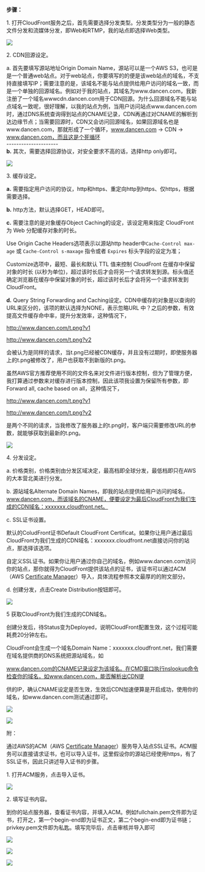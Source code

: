 **步骤：**

1\. 打开CloudFront服务之后，首先需要选择分发类型。分发类型分为一般的静态文件分发和流媒体分发，即Web和RTMP，我的站点即选择Web类型。

![](https://img2018.cnblogs.com/blog/1171977/201811/1171977-20181105165537584-1549565443.png)

2\. CDN回源设定。

a. 首先要填写源站地址Origin Domain Name，源站可以是一个AWS S3，也可是是一个普通web站点。对于web站点，你要填写的的便是该web站点的域名，不支持直接填写IP；需要注意的是，该域名不能与站点提供给用户访问的域名一致，而是一个单独的回源域名。例如对于我的站点，其域名为www.dancen.com，我新注册了一个域名wwwcdn.dancen.com用于CDN回源。为什么回源域名不能与站点域名一致呢，很好理解，以我的站点为例，当用户访问站点www.dancen.com时，通过DNS系统查询得到站点的CNAME记录，CDN再通过对CNAME的解析到达边缘节点；当需要回源时，CDN又会访问回源域名，如果回源域名也是www.dancen.com，那就形成了一个循环，www.dancen.com -> CDN -> www.dancen.com，而且这是个死循环  
\---------------------  
**b.** 其次，需要选择回源协议，对安全要求不高的话，选择http only即可。

![](https://img2018.cnblogs.com/blog/1171977/201811/1171977-20181105165815096-1772429845.png)

3\. 缓存设定。

**a.** 需要指定用户访问的协议，http和https、重定向http到https、仅https，根据需要选择。

**b.** http方法，默认选择GET，HEAD即可。

**c.** 需要注意的是对象缓存Object Caching的设定，该设定用来指定 CloudFront 为 Web 分配缓存对象的时长。

Use Origin Cache Headers选项表示以源站http header中`Cache-Control max-age` 或 `Cache-Control s-maxage` 指令或者 `Expires` 标头字段的设定为准；

Customize选项中，最短、最长和默认 TTL 值来控制 CloudFront 在缓存中保留对象的时长 (以秒为单位)，超过该时长后才会将另一个请求转发到源。标头值还确定浏览器在缓存中保留对象的时长，超过该时长后才会将另一个请求转发到 CloudFront。

**d.** Query String Forwarding and Caching设定。CDN中缓存的对象是以查询的URL来区分的，该项的默认选择为NONE，表示忽略URL 中？之后的参数，有效提高文件缓存命中率，提升分发效率，这种情况下，

http://www.dancen.com/t.png?v1

http://www.dancen.com/t.png?v2

会被认为是同样的请求，当t.png已经被CDN缓存，并且没有过期时，即使服务器上的t.png被修改了，用户也获取不到新版的t.png。

虽然AWS官方推荐使用不同的文件名来对文件进行版本控制，但为了管理方便，我打算通过参数来对缓存进行版本控制，因此该项我设置为保留所有参数，即Forward all, cache based on all，这种情况下，

http://www.dancen.com/t.png?v1

http://www.dancen.com/t.png?v2

是两个不同的请求，当我修改了服务器上的t.png时，客户端只需要修改URL的参数，就能够获取到最新的t.png。

![](https://img2018.cnblogs.com/blog/1171977/201811/1171977-20181105170150163-2109355321.png)

4\. 分发设定。

a. 价格类别，价格类别由分发区域决定，最高档即全球分发，最低档即只在AWS的大本营北美进行分发。

b. 源站域名Alternate Domain Names，即我的站点提供给用户访问的域名，www.dancen.com，而该域名的CNAME，便要设定为最后CloudFront为我们生成的CDN域名：xxxxxxx.cloudfront.net。

c. SSL证书设置。

默认的ColudFront证书Default CloudFront Certificat。如果你让用户通过最后CloudFront为我们生成的CDN域名：xxxxxxx.cloudfront.net直接访问你的站点，那选择该选项。

自定义SSL证书。如果你让用户通过你自己的域名，例如www.dancen.com访问你的站点，那你就得为CloudFront提供该站点的证书，该证书可以通过ACM（AWS [Certificate Manager](https://console.aws.amazon.com/acm/home?region=us-east-1)）导入，具体流程参照本文最厚的的附文部分。

d. 创建分发，点击Create Distribution按钮即可。

![](https://img2018.cnblogs.com/blog/1171977/201811/1171977-20181105170404932-1600847221.png)

5 获取CloudFront为我们生成的CDN域名。

创建分发后，待Status变为Deployed，说明CloudFront配置生效，这个过程可能耗费20分钟左右。

CloudFront会生成一个域名Domain Name：xxxxxxx.cloudfront.net，我们需要在域名提供商的DNS系统把源站域名，如

www.dancen.com的CNAME记录设定为该域名。在CMD窗口执行nslookup命令检查你的域名，如www.dancen.com，能否解析出CDN提

供的IP，确认CNAME设定是否生效，生效后CDN加速便算是开启成功，使用你的域名，如www.dancen.com测试通过即可。

![](https://img2018.cnblogs.com/blog/1171977/201811/1171977-20181105170646514-1560923007.png)

![](https://img2018.cnblogs.com/blog/1171977/201811/1171977-20181105170700466-722188258.png)

附：

通过AWS的ACM（AWS [Certificate Manager](https://console.aws.amazon.com/acm/home?region=us-east-1)）服务导入站点SSL证书。ACM服务可以直接请求证书，也可以导入证书，这里假设你的源站已经使用https，有了SSL证书，因此只讲述导入证书的步骤。

1\. 打开ACM服务，点击导入证书。

![](https://img2018.cnblogs.com/blog/1171977/201811/1171977-20181105171058266-258507383.png)

2\. 填写证书内容。

到你的站点服务器，查看证书内容，并填入ACM。例如fullchain.pem文件即为证书，打开之，第一个begin-end即为证书正文，第二个begin-end即为证书链；privkey.pem文件即为私匙。填写完毕后，点击审核并导入即可

![](https://img2018.cnblogs.com/blog/1171977/201811/1171977-20181105171426201-2057504310.png)

![](https://img2018.cnblogs.com/blog/1171977/201811/1171977-20181105171439679-1346631680.png)

![](https://img2018.cnblogs.com/blog/1171977/201811/1171977-20181105171454430-213537191.png)